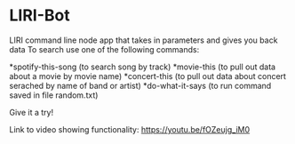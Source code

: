 # LIRI-Bot
 LIRI command line node app that takes in parameters and gives you back data
To search use one of the following commands:

*spotify-this-song (to search song by track)
*movie-this (to pull out data about a movie by movie name)
*concert-this (to pull out data about concert serached by name of band or artist) 
*do-what-it-says (to run command saved in file random.txt)

Give it a try!

Link to video showing functionality: https://youtu.be/fOZeujg_iM0
